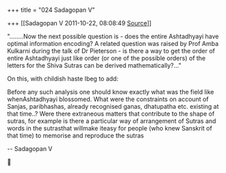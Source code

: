 +++
title = "024 Sadagopan V"

+++
[[Sadagopan V	2011-10-22, 08:08:49 [Source](https://groups.google.com/g/samskrita/c/3JrEFDNIIrQ)]]



"........Now the next possible question is - does the entire Ashtadhyayi have optimal information encoding? A related question was raised by Prof Amba Kulkarni during the talk of Dr Pieterson - is there a way to get the order of entire Ashtadhyayi just like order (or one of the possible orders) of the letters for the Shiva Sutras can be derived mathematically?..."  

On this, with childish haste Ibeg to add:



Before any such analysis one should know exactly what was the field like whenAshtadhyayi blossomed. What were the constraints on account of Sanjas, paribhashas, already recognised ganas, dhatupatha etc. existing at that time..? Were there extraneous matters that contribute to the shape of sutras, for example is there a particular way of arrangement of Sutras and words in the sutrasthat willmake iteasy for people (who knew Sanskrit of that time) to memorise and reproduce the sutras



-- Sadagopan V  



